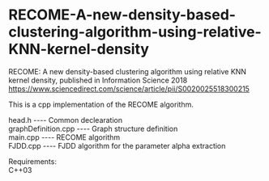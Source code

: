 # RECOME-A-new-density-based-clustering-algorithm-using-relative-KNN-kernel-density
RECOME: A new density-based clustering algorithm using relative KNN kernel density, published in Information Science 2018
https://www.sciencedirect.com/science/article/pii/S0020025518300215


This is a cpp implementation of the RECOME algorithm.

head.h       ---- Common declearation    
graphDefinition.cpp  ---- Graph structure definition     
main.cpp ---- RECOME algorithm     
FJDD.cpp      ---- FJDD algorithm for the parameter alpha extraction

Requirements:   
C++03
